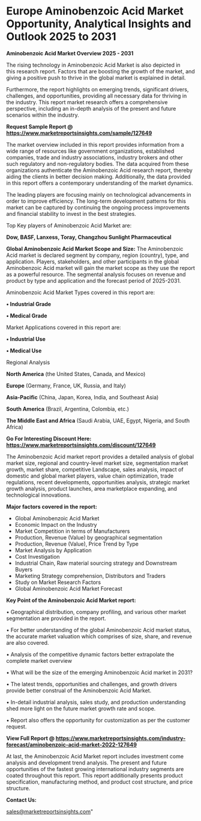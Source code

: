  # Europe Aminobenzoic Acid Market Opportunity, Analytical Insights and Outlook 2025 to 2031

<Strong> Aminobenzoic Acid Market Overview 2025 - 2031</strong>

The rising technology in Aminobenzoic Acid Market is also depicted in this research report. Factors that are boosting the growth of the market, and giving a positive push to thrive in the global market is explained in detail.

Furthermore, the report highlights on emerging trends, significant drivers, challenges, and opportunities, providing all necessary data for thriving in the industry. This report market research offers a comprehensive perspective, including an in-depth analysis of the present and future scenarios within the industry.

<strong>Request Sample Report @ <a href=https://www.marketreportsinsights.com/sample/127649>https://www.marketreportsinsights.com/sample/127649</a></strong>

The market overview included in this report provides information from a wide range of resources like government organizations, established companies, trade and industry associations, industry brokers and other such regulatory and non-regulatory bodies. The data acquired from these organizations authenticate the Aminobenzoic Acid research report, thereby aiding the clients in better decision making. Additionally, the data provided in this report offers a contemporary understanding of the market dynamics.

The leading players are focusing mainly on technological advancements in order to improve efficiency. The long-term development patterns for this market can be captured by continuing the ongoing process improvements and financial stability to invest in the best strategies.

Top Key players of Aminobenzoic Acid Market are:

<strong>Dow, BASF, Lanxess, Toray, Changzhou Sunlight Pharmaceutical</strong>

<strong><b>Global Aminobenzoic Acid Market Scope and Size:</b></strong>
The Aminobenzoic Acid market is declared segment by company, region (country), type, and application. Players, stakeholders, and other participants in the global Aminobenzoic Acid market will gain the market scope as they use the report as a powerful resource. The segmental analysis focuses on revenue and product by type and application and the forecast period of 2025-2031.

Aminobenzoic Acid Market Types covered in this report are:

<strong>• Industrial Grade

• Medical Grade</strong>

Market Applications covered in this report are:

<strong>• Industrial Use

• Medical Use</strong> 

Regional Analysis

<strong>North America</strong> (the United States, Canada, and Mexico)

<strong>Europe</strong> (Germany, France, UK, Russia, and Italy)

<strong>Asia-Pacific</strong> (China, Japan, Korea, India, and Southeast Asia)

<strong>South America</strong> (Brazil, Argentina, Colombia, etc.)

<strong>The Middle East and Africa</strong> (Saudi Arabia, UAE, Egypt, Nigeria, and South Africa)

<strong>Go For Interesting Discount Here: <a href=https://www.marketreportsinsights.com/discount/127649>https://www.marketreportsinsights.com/discount/127649</a></strong>

The Aminobenzoic Acid market report provides a detailed analysis of global market size, regional and country-level market size, segmentation market growth, market share, competitive Landscape, sales analysis, impact of domestic and global market players, value chain optimization, trade regulations, recent developments, opportunities analysis, strategic market growth analysis, product launches, area marketplace expanding, and technological innovations.

<strong><b>Major factors covered in the report:</b></strong>
<ul>
  <li>Global Aminobenzoic Acid Market </li>
  <li>Economic Impact on the Industry</li>
  <li>Market Competition in terms of Manufacturers</li>
  <li>Production, Revenue (Value) by geographical segmentation</li>
  <li>Production, Revenue (Value), Price Trend by Type</li>
  <li>Market Analysis by Application</li>
  <li>Cost Investigation</li>
  <li>Industrial Chain, Raw material sourcing strategy and Downstream Buyers</li>
  <li>Marketing Strategy comprehension, Distributors and Traders</li>
  <li>Study on Market Research Factors</li>
  <li>Global Aminobenzoic Acid Market Forecast</li>
</ul>

<strong><b>Key Point of the Aminobenzoic Acid Market report:</b></strong>

• Geographical distribution, company profiling, and various other market segmentation are provided in the report.

• For better understanding of the global Aminobenzoic Acid market status, the accurate market valuation which comprises of size, share, and revenue are also covered.

• Analysis of the competitive dynamic factors better extrapolate the complete market overview

• What will be the size of the emerging Aminobenzoic Acid market in 2031?

• The latest trends, opportunities and challenges, and growth drivers provide better construal of the Aminobenzoic Acid Market.

• In-detail industrial analysis, sales study, and production understanding shed more light on the future market growth rate and scope.

• Report also offers the opportunity for customization as per the customer request.

<strong><b>View Full Report @ <a href=https://www.marketreportsinsights.com/industry-forecast/aminobenzoic-acid-market-2022-127649>https://www.marketreportsinsights.com/industry-forecast/aminobenzoic-acid-market-2022-127649</a></b></strong>


At last, the Aminobenzoic Acid Market report includes investment come analysis and development trend analysis. The present and future opportunities of the fastest growing international industry segments are coated throughout this report. This report additionally presents product specification, manufacturing method, and product cost structure, and price structure.

<strong>Contact Us:</strong>

sales@marketreportsinsights.com"

